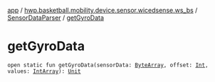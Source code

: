 [app](../../index.md) / [hwp.basketball.mobility.device.sensor.wicedsense.ws_bs](../index.md) / [SensorDataParser](index.md) / [getGyroData](.)

# getGyroData

`open static fun getGyroData(sensorData: `[`ByteArray`](https://kotlinlang.org/api/latest/jvm/stdlib/kotlin/-byte-array/index.html)`, offset: `[`Int`](https://kotlinlang.org/api/latest/jvm/stdlib/kotlin/-int/index.html)`, values: `[`IntArray`](https://kotlinlang.org/api/latest/jvm/stdlib/kotlin/-int-array/index.html)`): `[`Unit`](https://kotlinlang.org/api/latest/jvm/stdlib/kotlin/-unit/index.html)